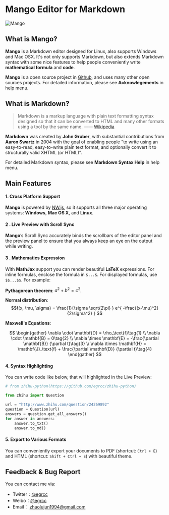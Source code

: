 
# Mango Editor for Markdown

![Mango](/home/egrcc/Documents/nodejs/Mango/img/Mango1_256.png)

## What is Mango?

**Mango** is a Markdown editor designed for Linux, also supports Windows and Mac OSX. It's not only supports Markdown, but also extends Markdown syntax with some nice features to help people conveniently write **mathematical formula** and **code**.

**Mango** is a open source project in [Github](https://github.com/egrcc/Mango), and uses many other open sources projects. For detailed information, please see **Acknowlegements** in help menu.   


## What is Markdown?

> Markdown is a markup language with plain text formatting syntax designed so that it can be converted to HTML and many other formats using a tool by the same name.    —— [Wikipedia](http://en.wikipedia.org/wiki/Markdown)

**Markdown** was created by **John Gruber**, with substantial contributions from **Aaron Swartz** in 2004 with the goal of enabling people "to write using an easy-to-read, easy-to-write plain text format, and optionally convert it to structurally valid XHTML (or HTML)”.

For detailed Markdown syntax, please see **Markdown Syntax Help** in help menu.

## Main Features

#### 1. Cross Platform Support

**Mango** is powered by [NW.js](http://nwjs.io/), so it supports all three major operating systems: **Windows**, **Mac OS X**, and **Linux**. 

#### 2 . Live Preview with Scroll Sync

**Mango**’s Scroll Sync accurately binds the scrollbars of the editor panel and the preview panel to ensure that you always keep an eye on the output while writing.

#### 3 . Mathematics Expression

With **MathJax** support you can render beautiful **LaTeX** expressions. For inline formulas, enclose the formula in `$...$`. For displayed formulas, use `$$...$$`. For example:

**Pythagorean theorem**: $a^2 + b^2 = c^2$.

**Normal distribution**:
$$f(x, \mu, \sigma) = \frac{1}{\sigma \sqrt{2\pi} } e^{ -\frac{(x-\mu)^2}{2\sigma^2} } $$

**Maxwell's Equations**:

$$
\begin{gather}
\nabla \cdot \mathbf{D} = \rho_\text{f}\tag{1} \\
\nabla \cdot \mathbf{B} = 0\tag{2} \\
\nabla \times \mathbf{E} = -\frac{\partial \mathbf{B}} {\partial t}\tag{3}  \\
\nabla \times \mathbf{H} = \mathbf{J}_\text{f} + \frac{\partial \mathbf{D}} {\partial t}\tag{4}
\end{gather}
$$
    
    
                            
#### 4. Syntax Highlighting 

You can write code like below, that will highlighted in the Live Preview:


``` python
# from zhihu-python(https://github.com/egrcc/zhihu-python)

from zhihu import Question

url = "http://www.zhihu.com/question/24269892"
question = Question(url)
answers = question.get_all_answers()
for answer in answers:
    answer.to_txt()
    answer.to_md()
```

#### 5. Export to Various Formats 

You can conveniently export your documents to PDF (shortcut: `Ctrl + E`) and HTML (shortcut: `Shift + Ctrl + E`) with beautiful theme.



## Feedback & Bug Report

You can contact me via:

- Twitter：[@egrcc](https://twitter.com/egrcc)
- Weibo：[@egrcc](http://weibo.com/u/2948739432)
- Email： [zhaolujun1994@gmail.com](mailto:zhaolujun1994@gmail.com)
